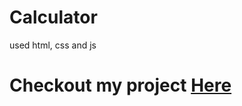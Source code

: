 # Calculator
used html, css and js

<h1>Checkout my project <a href="http://Rayan-TM.github.io/Calculator">Here</a>
